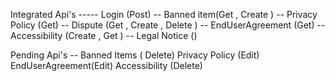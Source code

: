 Integrated Api's -----
Login (Post)  --
Banned item(Get , Create ) --
Privacy Policy (Get) --
Dispute (Get , Create , Delete ) --
EndUserAgreement (Get) --
Accessibility (Create , Get ) --
Legal Notice ()

Pending Api's --
Banned Items ( Delete)
Privacy Policy (Edit)
EndUserAgreement(Edit)
Accessibility (Delete)